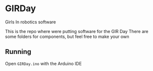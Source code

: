 # GIRDay
Girls In robotics software

This is the repo where were putting software for the GIR Day
There are some folders for components, but feel free to make your own

## Running

Open `GIRDay.ino` with the Arduino IDE
